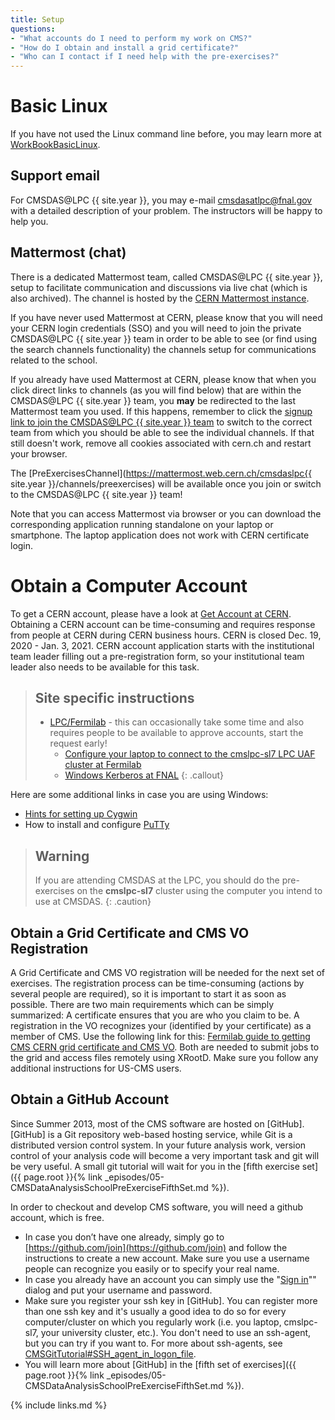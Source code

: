 ```yaml
---
title: Setup
questions:
- "What accounts do I need to perform my work on CMS?"
- "How do I obtain and install a grid certificate?"
- "Who can I contact if I need help with the pre-exercises?"
---
```


# Basic Linux

 If you have not used the Linux command line before, you may learn more at [WorkBookBasicLinux](https://twiki.cern.ch/twiki/bin/view/CMSPublic/WorkBookBasicLinux).

## Support email

For CMSDAS@LPC {{ site.year }}, you may e-mail [cmsdasatlpc@fnal.gov](mailto:cmsdasatlpc@fnal.gov) with a detailed description of your problem. The instructors will be happy to help you.

## Mattermost (chat)

There is a dedicated Mattermost team, called CMSDAS@LPC {{ site.year }}, setup to facilitate communication and discussions via live chat (which is also archived). The channel is hosted by the [CERN Mattermost instance](https://mattermost.web.cern.ch).

If you have never used Mattermost at CERN, please know that you will need your CERN login credentials (SSO) and you will need to join the private CMSDAS@LPC {{ site.year }} team in order to be able to see (or find using the search channels functionality) the channels setup for communications related to the school.

If you already have used Mattermost at CERN, please know that when you click direct links to channels (as you will find below) that are within the CMSDAS@LPC {{ site.year }} team, you **may** be redirected to the last Mattermost team you used. If this happens, remember to click the [signup link to join the CMSDAS@LPC {{ site.year }} team](https://mattermost.web.cern.ch/signup_user_complete/?id=kayhqykwg3fhuc7gp1j4aw941c) to switch to the correct team from which you should be able to see the individual channels. If that still doesn't work, remove all cookies associated with cern.ch and restart your browser.

The [PreExercisesChannel](https://mattermost.web.cern.ch/cmsdaslpc{{ site.year }}/channels/preexercises) will be available once you join or switch to the CMSDAS@LPC {{ site.year }} team!

Note that you can access Mattermost via browser or you can download the corresponding application running standalone on your laptop or smartphone. The laptop application does not work with CERN certificate login.

# Obtain a Computer Account

To get a CERN account, please have a look at [Get Account at CERN](https://twiki.cern.ch/twiki/bin/view/CMSPublic/WorkBookGetAccount). Obtaining a CERN account can be time-consuming and requires response from people at CERN during CERN business hours. CERN is closed Dec. 19, 2020 - Jan. 3, 2021. CERN account application starts with the institutional team leader filling out a pre-registration form, so your institutional team leader also needs to be available for this task.

> ## Site specific instructions
>   * [LPC/Fermilab](http://www.uscms.org/uscms_at_work/computing/getstarted/getaccount_fermilab.shtml) - this can occasionally take some time and also requires people to be available to approve accounts, start the request early! 
>     * [Configure your laptop to connect to the cmslpc-sl7 LPC UAF cluster at Fermilab](http://uscms.org/uscms_at_work/physics/computing/getstarted/uaf.shtml)
>     * [Windows Kerberos at FNAL](https://fermi.service-now.com/kb_view.do?sysparm_article=KB0011316)
{: .callout}

Here are some additional links in case you are using Windows:
  * [Hints for setting up Cygwin](http://uscms.org/uscms_at_work/physics/computing/getstarted/uaf.shtml#windowsXServers)
  * How to install and configure [PuTTy](http://uscms.org/uscms_at_work/physics/computing/getstarted/uaf.shtml#windowsKerberosPuTTY)

> ## Warning
> If you are attending CMSDAS at the LPC, you should do the pre-exercises on the **cmslpc-sl7** cluster using the computer you intend to use at CMSDAS.
{: .caution}

## Obtain a Grid Certificate and CMS VO Registration

A Grid Certificate and CMS VO registration will be needed for the next set of exercises. The registration process can be time-consuming (actions by several people are required), so it is important to start it as soon as possible. There are two main requirements which can be simply summarized: A certificate ensures that you are who you claim to be. A registration in the VO recognizes your (identified by your certificate) as a member of CMS. Use the following link for this: [Fermilab guide to getting CMS CERN grid certificate and CMS VO](http://uscms.org/uscms_at_work/physics/computing/getstarted/get_grid_cert.shtml). Both are needed to submit jobs to the grid and access files remotely using XRootD. Make sure you follow any additional instructions for US-CMS users.

## Obtain a GitHub Account

Since Summer 2013, most of the CMS software are hosted on [GitHub]. [GitHub] is a Git repository web-based hosting service, while Git is a distributed version control system. In your future analysis work, version control of your analysis code will become a very important task and git will be very useful. A small git tutorial will wait for you in the [fifth exercise set]({{ page.root }}{% link _episodes/05-CMSDataAnalysisSchoolPreExerciseFifthSet.md %}).

In order to checkout and develop CMS software, you will need a github account, which is free.
  * In case you don’t have one already, simply go to [https://github.com/join](https://github.com/join) and follow the instructions to create a new account. Make sure you use a username people can recognize you easily or to specify your real name.
  * In case you already have an account you can simply use the "[Sign in](https://github.com/login)"" dialog and put your username and password.
  * Make sure you register your ssh key in [GitHub]. You can register more than one ssh key and it's usually a good idea to do so for every computer/cluster on which you regularly work (i.e. you laptop, cmslpc-sl7, your university cluster, etc.). You don't need to use an ssh-agent, but you can try if you want to. For more about ssh-agents, see [CMSGitTutorial#SSH_agent_in_logon_file](CMSGitTutorial#SSH_agent_in_logon_file).
  * You will learn more about [GitHub] in the [fifth set of exercises]({{ page.root }}{% link _episodes/05-CMSDataAnalysisSchoolPreExerciseFifthSet.md %}). 

{% include links.md %}
